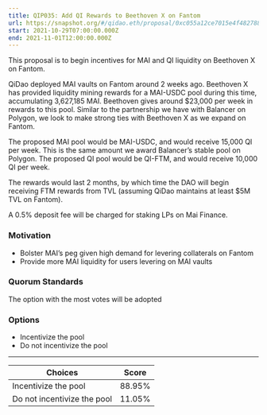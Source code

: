```yaml
---
title: QIP035: Add QI Rewards to Beethoven X on Fantom
url: https://snapshot.org/#/qidao.eth/proposal/0xc055a12ce7015e4f482788141d9bdd6bf9f70102c0c290300b8a64f2defa2fbe
start: 2021-10-29T07:00:00.000Z
end: 2021-11-01T12:00:00.000Z
---
```

This proposal is to begin incentives for MAI and QI liquidity on Beethoven X on Fantom.

QiDao deployed MAI vaults on Fantom around 2 weeks ago. Beethoven X has provided liquidity mining rewards for a MAI-USDC pool during this time, accumulating 3,627,185 MAI. Beethoven gives around $23,000 per week in rewards to this pool. Similar to the partnership we have with Balancer on Polygon, we look to make strong ties with Beethoven X as we expand on Fantom.

The proposed MAI pool would be MAI-USDC, and would receive 15,000 QI per week. This is the same amount we award Balancer’s stable pool on Polygon. The proposed QI pool would be QI-FTM, and would receive 10,000 QI per week.

The rewards would last 2 months, by which time the DAO will begin receiving FTM rewards from TVL (assuming QiDao maintains at least $5M TVL on Fantom).

A 0.5% deposit fee will be charged for staking LPs on Mai Finance.

### Motivation

* Bolster MAI’s peg given high demand for levering collaterals on Fantom
* Provide more MAI liquidity for users levering on MAI vaults

### Quorum Standards

The option with the most votes will be adopted

### Options

* Incentivize the pool
* Do not incentivize the pool 
---
| Choices | Score |
| --- | --- |
| Incentivize the pool | 88.95% |
| Do not incentivize the pool | 11.05% |

